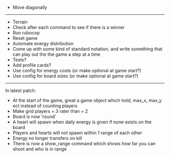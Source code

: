 - Move diagonally

-------------------------
- Terrain
- Check after each command to see if there is a winner
- Run rubocop
- Reset game
- Automate energy distribution
- Come up with some kind of standard notation, and write something that can play out the the game a step at a time
- Tests?
- Add profile cards?
- Use config for energy costs (or make optional at game start?)
- Use config for board sizes (or make optional at game start?)

-------------------------
  In latest patch:
- At the start of the game, great a game object which hold, max_x, max_y ect instead of counting players
- Make grid players + 3 rater than + 2
- Board is now 'round'
- A heart will spawn when daily energy is given if none exists on the board
- Players and hearts will not spawn within 1 range of each other
- Energy no longer transfers on kill
- There is now a show_range command which shows how far you can shoot and who is in range